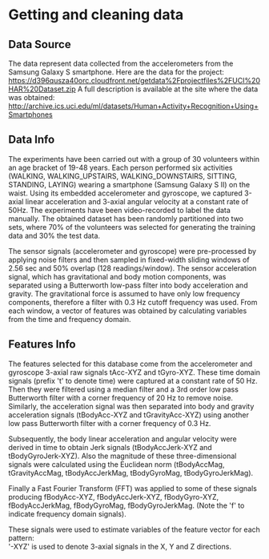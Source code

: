 # Getting and cleaning data

## Data Source
The data represent data collected from the accelerometers from the Samsung Galaxy S smartphone. 
Here are the data for the project:
https://d396qusza40orc.cloudfront.net/getdata%2Fprojectfiles%2FUCI%20HAR%20Dataset.zip
A full description is available at the site where the data was obtained:
http://archive.ics.uci.edu/ml/datasets/Human+Activity+Recognition+Using+Smartphones

## Data Info
The experiments have been carried out with a group of 30 volunteers within an age bracket of 19-48 years. 
Each person performed six activities (WALKING, WALKING_UPSTAIRS, WALKING_DOWNSTAIRS, SITTING, STANDING, LAYING) 
wearing a smartphone (Samsung Galaxy S II) on the waist. Using its embedded accelerometer and gyroscope, we 
captured 3-axial linear acceleration and 3-axial angular velocity at a constant rate of 50Hz. The experiments
have been video-recorded to label the data manually. The obtained dataset has been randomly partitioned into 
two sets, where 70% of the volunteers was selected for generating the training data and 30% the test data. 

The sensor signals (accelerometer and gyroscope) were pre-processed by applying noise filters and then sampled 
in fixed-width sliding windows of 2.56 sec and 50% overlap (128 readings/window). The sensor acceleration signal, 
which has gravitational and body motion components, was separated using a Butterworth low-pass filter into body 
acceleration and gravity. The gravitational force is assumed to have only low frequency components, therefore a 
filter with 0.3 Hz cutoff frequency was used. From each window, a vector of features was obtained by calculating 
variables from the time and frequency domain.

## Features Info
The features selected for this database come from the accelerometer and gyroscope 3-axial raw signals tAcc-XYZ and 
tGyro-XYZ. These time domain signals (prefix 't' to denote time) were captured at a constant rate of 50 Hz. Then 
they were filtered using a median filter and a 3rd order low pass Butterworth filter with a corner frequency of 20 Hz 
to remove noise. Similarly, the acceleration signal was then separated into body and gravity acceleration signals 
(tBodyAcc-XYZ and tGravityAcc-XYZ) using another low pass Butterworth filter with a corner frequency of 0.3 Hz. 

Subsequently, the body linear acceleration and angular velocity were derived in time to obtain Jerk signals 
(tBodyAccJerk-XYZ and tBodyGyroJerk-XYZ). Also the magnitude of these three-dimensional signals were calculated 
using the Euclidean norm (tBodyAccMag, tGravityAccMag, tBodyAccJerkMag, tBodyGyroMag, tBodyGyroJerkMag). 

Finally a Fast Fourier Transform (FFT) was applied to some of these signals producing fBodyAcc-XYZ, fBodyAccJerk-XYZ, 
fBodyGyro-XYZ, fBodyAccJerkMag, fBodyGyroMag, fBodyGyroJerkMag. (Note the 'f' to indicate frequency domain signals). 

These signals were used to estimate variables of the feature vector for each pattern:  
'-XYZ' is used to denote 3-axial signals in the X, Y and Z directions.

